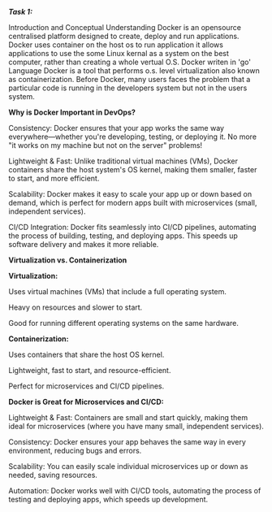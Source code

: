 ***Task 1:***


Introduction and Conceptual Understanding
Docker is an opensource centralised platform designed to create, deploy and run applications.
Docker uses container on the host os to run application it allows applications to use the some Linux kernal as a system on the best computer, rather than creating a whole vertual O.S.
Docker writen in 'go' Language
Docker is a tool that performs o.s. level virtualization also known as containerization.
Before Docker, many users faces the problem that a particular code is running in the developers system but not in the users system.

**Why is Docker Important in DevOps?**

Consistency: Docker ensures that your app works the same way everywhere—whether you're developing, testing, or deploying it. No more "it works on my machine but not on the server" problems!

Lightweight & Fast: Unlike traditional virtual machines (VMs), Docker containers share the host system's OS kernel, making them smaller, faster to start, and more efficient.

Scalability: Docker makes it easy to scale your app up or down based on demand, which is perfect for modern apps built with microservices (small, independent services).

CI/CD Integration: Docker fits seamlessly into CI/CD pipelines, automating the process of building, testing, and deploying apps. This speeds up software delivery and makes it more reliable.


**Virtualization vs. Containerization**

**Virtualization:**

Uses virtual machines (VMs) that include a full operating system.

Heavy on resources and slower to start.

Good for running different operating systems on the same hardware.

**Containerization:**

Uses containers that share the host OS kernel.

Lightweight, fast to start, and resource-efficient.

Perfect for microservices and CI/CD pipelines.

**Docker is Great for Microservices and CI/CD:**

Lightweight & Fast: Containers are small and start quickly, making them ideal for microservices (where you have many small, independent services).

Consistency: Docker ensures your app behaves the same way in every environment, reducing bugs and errors.

Scalability: You can easily scale individual microservices up or down as needed, saving resources.

Automation: Docker works well with CI/CD tools, automating the process of testing and deploying apps, which speeds up development.
